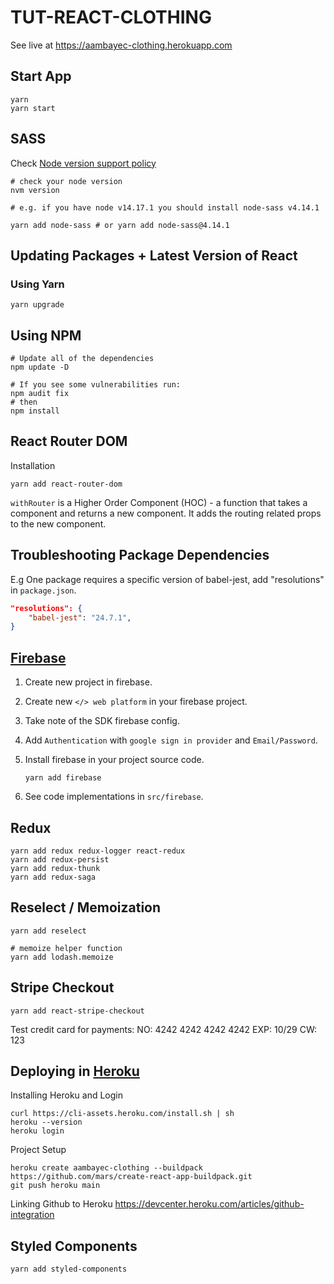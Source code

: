 # TUT-REACT-CLOTHING
See live at <https://aambayec-clothing.herokuapp.com>

## Start App

```shell
yarn
yarn start
```

## SASS

Check [Node version support policy](https://www.npmjs.com/package/node-sass)

```shell
# check your node version
nvm version

# e.g. if you have node v14.17.1 you should install node-sass v4.14.1

yarn add node-sass # or yarn add node-sass@4.14.1
```

## Updating Packages + Latest Version of React

### Using Yarn

```shell
yarn upgrade
```

## Using NPM

```shell
# Update all of the dependencies
npm update -D 

# If you see some vulnerabilities run:
npm audit fix
# then
npm install
```

## React Router DOM

Installation

```shell
yarn add react-router-dom
```

`withRouter` is a Higher Order Component (HOC) - a function that takes a component and returns a new component. It adds the routing related props to the new component.



## Troubleshooting Package Dependencies

E.g One package requires a specific version of babel-jest, add "resolutions" in `package.json`.

```json
"resolutions": {
    "babel-jest": "24.7.1", 
}
```

## [Firebase](https://console.firebase.google.com/)

1. Create new project in firebase.
2. Create new `</> web platform` in your firebase project.
3. Take note of the SDK firebase config.
4. Add `Authentication` with `google sign in provider` and `Email/Password`.
5. Install firebase in your project source code.

    ```shell
    yarn add firebase
    ```

6. See code implementations in `src/firebase`.

## Redux

```shell
yarn add redux redux-logger react-redux
yarn add redux-persist
yarn add redux-thunk
yarn add redux-saga
```

## Reselect / Memoization

```shell
yarn add reselect

# memoize helper function
yarn add lodash.memoize
```

## Stripe Checkout

```shell
yarn add react-stripe-checkout
```

Test credit card for payments:
NO: 4242 4242 4242 4242
EXP: 10/29
CW: 123

## Deploying in [Heroku](https://dashboard.heroku.com/)

Installing Heroku and Login

```shell
curl https://cli-assets.heroku.com/install.sh | sh
heroku --version
heroku login
```

Project Setup

```shell
heroku create aambayec-clothing --buildpack https://github.com/mars/create-react-app-buildpack.git
git push heroku main
```

Linking Github to Heroku
<https://devcenter.heroku.com/articles/github-integration>


## Styled Components

```shell
yarn add styled-components
```
